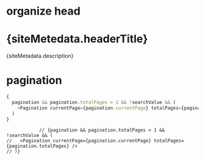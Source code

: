 # organize head

<div className="divide-y divide-gray-200 dark:divide-gray-700">
        <div className="pt-6 pb-8 space-y-2 align-middle md:space-y-5">
          <h1 className="text-3xl font-extrabold leading-9 tracking-tight text-gray-900 dark:text-gray-100 sm:text-4xl sm:leading-10 md:text-6xl md:leading-14">
            {siteMetedata.headerTitle}
          </h1>
          <p className="text-lg leading-7 text-gray-500 dark:text-gray-400">
            {siteMetadata.description}
          </p>
        </div>
    <ul className="divide-y divide-gray-200 dark:divide-gray-700">
        </ul>

# pagination

```ts
{
  pagination && pagination.totalPages > 1 && !searchValue && (
    <Pagination currentPage={pagination.currentPage} totalPages={pagination.totalPages} />
  )
}
```

  <div className="flex-row pt-6 pb-8 space-y-2 md:space-y-5">
              <div className="inline-flex items-baseline">
                <div className="inline-flex self-start justify-self-start"></div>
                <SearchBox className="justify-end mx" />
              </div>
            </div>
            <ul className="divide-y divide-gray-200 dark:divide-gray-700">
              <Hits hitComponent={Hit} />
            </ul>
          </div >
            
                // {pagination && pagination.totalPages > 1 && !searchValue && (
    //   <Pagination currentPage={pagination.currentPage} totalPages={pagination.totalPages} />
    // )}
